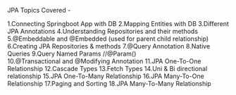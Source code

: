 JPA Topics Covered -

1.Connecting Springboot App with DB 
2.Mapping Entities with DB 
3.Different JPA Annotations 
4.Understanding Repositories and their methods 
5.@Embeddable and @Embedded (used for parent child relationship)  
6.Creating JPA Repositories & methods 
7.@Query Annotation 
8.Native Queries 
9.Query Named Params //@Param()  
10.@Transactional and @Modifying Annotation 
11.JPA One-To-One Relationship 
12.Cascade Types 
13.Fetch Types 
14.Uni & Bi directional relationship 
15.JPA One-To-Many Relationship 
16.JPA Many-To-One Relationship 
17.Paging and Sorting 
18.JPA Many-To-Many Relationship 
